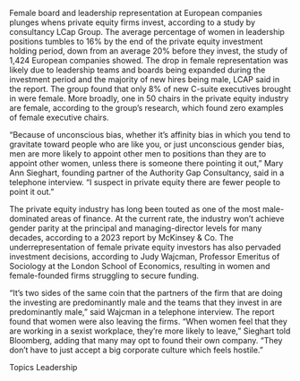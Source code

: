 Female board and leadership representation at European companies plunges whens private equity firms invest, according to a study by consultancy LCap Group.
The average percentage of women in leadership positions tumbles to 16% by the end of the private equity investment holding period, down from an average 20% before they invest, the study of 1,424 European companies showed.
The drop in female representation was likely due to leadership teams and boards being expanded during the investment period and the majority of new hires being male, LCAP said in the report. The group found that only 8% of new C-suite executives brought in were female. More broadly, one in 50 chairs in the private equity industry are female, according to the group’s research, which found zero examples of female executive chairs.

“Because of unconscious bias, whether it’s affinity bias in which you tend to gravitate toward people who are like you, or just unconscious gender bias, men are more likely to appoint other men to positions than they are to appoint other women, unless there is someone there pointing it out,” Mary Ann Sieghart, founding partner of the Authority Gap Consultancy, said in a telephone interview. “I suspect in private equity there are fewer people to point it out.”

The private equity industry has long been touted as one of the most male-dominated areas of finance. At the current rate, the industry won’t achieve gender parity at the principal and managing-director levels for many decades, according to a 2023 report by McKinsey & Co.
The underrepresentation of female private equity investors has also pervaded investment decisions, according to Judy Wajcman, Professor Emeritus of Sociology at the London School of Economics, resulting in women and female-founded firms struggling to secure funding.





“It’s two sides of the same coin that the partners of the firm that are doing the investing are predominantly male and the teams that they invest in are predominantly male,” said Wajcman in a telephone interview.
The report found that women were also leaving the firms.
“When women feel that they are working in a sexist workplace, they’re more likely to leave,” Sieghart told Bloomberg, adding that many may opt to found their own company. “They don’t have to just accept a big corporate culture which feels hostile.”

Topics
Leadership
